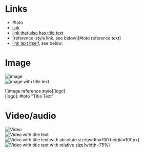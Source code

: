 # Links
- #toto
- [link](#toto)
- [link that also has title text](#toto "This link takes you to somewhere!")
- [reference-style link, see below][#toto reference text]
- [link text itself][], see below.

[arbitrary case-insensitive reference text]: #toto  
[1]: #toto
[link text itself]: #toto

# Image

![image](#toto)  
![image with title text](#toto "Title Text")  

![image reference style][logo]  
[logo]: #toto "Title Text"

# Video/audio

![Video](#toto)  
![Video with title text](#toto)  
![Video with title text with absolute size](#toto "Title Text"){width=100 height=100px}  
![Video with title text with relative size](#toto "Title Text"){width=75%}

